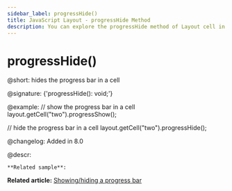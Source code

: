 ```yaml
---
sidebar_label: progressHide()
title: JavaScript Layout - progressHide Method 
description: You can explore the progressHide method of Layout cell in the documentation of the DHTMLX JavaScript UI library. Browse developer guides and API reference, try out code examples and live demos, and download a free 30-day evaluation version of DHTMLX Suite 7.
---
```


# progressHide()

@short: hides the progress bar in a cell

@signature: {'progressHide(): void;'}

@example:
// show the progress bar in a cell
layout.getCell("two").progressShow();

// hide the progress bar in a cell
layout.getCell("two").progressHide();

@changelog: Added in 8.0

@descr:

```todo add link to sample
**Related sample**: 
```

**Related article:** [Showing/hiding a progress bar](layout/work_with_layout.md#showinghiding-a-progress-bar)